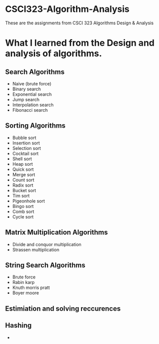 # CSCI323-Algorithm-Analysis
These are the assignments from CSCI 323 Algorithms Design &amp; Analysis

# What I learned from the Design and analysis of algorithms.

## Search Algorithms
 * Naive (brute force)
 * Binary search 
 * Exponential search 
 * Jump search 
 * Interpolation search 
 * Fibonacci search 
 

## Sorting Algorithms
 * Bubble sort
 * Insertion sort
 * Selection sort
 * Cocktail sort
 * Shell sort
 * Heap sort
 * Quick sort
 * Merge sort
 * Count sort
 * Radix sort
 * Bucket sort
 * Tim sort
 * Pigeonhole sort
 * Bingo sort
 * Comb sort
 * Cycle sort

## Matrix Multiplication Algorithms
 * Divide and conquor multiplication
 * Strassen multiplication
 
## String Search Algorithms
 * Brute force
 * Rabin karp
 * Knuth morris pratt
 * Boyer moore

## Estimiation and solving reccurences

## Hashing
 * 
